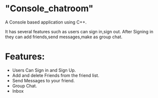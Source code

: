 

# "Console_chatroom" #

A Console based application using C++.

It has several features such as users can sign in,sign out. After Signing in they can add friends,send messages,make as group chat.


# Features: #

* Users Can Sign in and Sign Up. 
* Add and delete Friends from the friend list.
* Send Messages to your friend.
* Group Chat.
* Inbox






